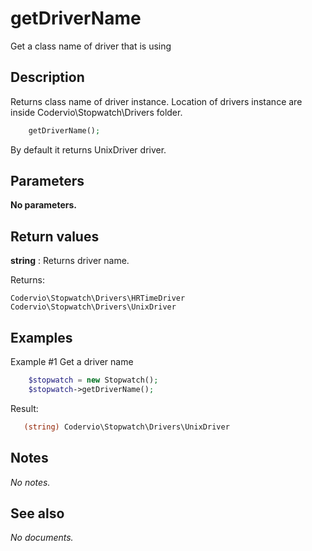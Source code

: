 # getDriverName

Get a class name of driver that is using

## Description

Returns class name of driver instance.
Location of drivers instance are inside Codervio\Stopwatch\Drivers folder.

```php
    getDriverName();
```

By default it returns UnixDriver driver.

## Parameters

__No parameters.__

## Return values

__string__
: Returns driver name.

Returns:

    Codervio\Stopwatch\Drivers\HRTimeDriver
    Codervio\Stopwatch\Drivers\UnixDriver

## Examples

Example #1 Get a driver name
```php
    $stopwatch = new Stopwatch();
    $stopwatch->getDriverName();
```

Result:
```php
   (string) Codervio\Stopwatch\Drivers\UnixDriver
```

## Notes

_No notes._

## See also

_No documents._
